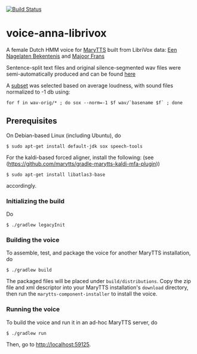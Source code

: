 [![Build Status](https://travis-ci.org/marytts/voice-cmu-awb-time.svg?branch=master)](https://travis-ci.org/marytts/voice-cmu-awb-time)

# voice-anna-librivox

A female Dutch HMM voice for [MaryTTS](http://mary.dfki.de/) built from
LibriVox data: [Een Nagelaten Bekentenis](https://librivox.org/een-nagelaten-bekentenis-door-marcellus-emants/) and [Majoor Frans](https://librivox.org/majoor-frans/)

Sentence-split text files and original silence-segmented wav files were
semi-automatically produced and can be found [here](https://foo.bar)

A [subset](https://foo.baz) was selected based on average loudness, with sound
files normalized to -1 db using:

```
for f in wav-orig/* ; do sox --norm=-1 $f wav/`basename $f` ; done
```

## Prerequisites

On Debian-based Linux (including Ubuntu), do
```
$ sudo apt-get install default-jdk sox speech-tools
```

For the kaldi-based forced aligner, install the following: (see (https://github.com/marytts/gradle-marytts-kaldi-mfa-plugin))

```
$ sudo apt-get install libatlas3-base
```

accordingly.

### Initializing the build

Do
```
$ ./gradlew legacyInit
```

### Building the voice

To assemble, test, and package the voice for another MaryTTS installation, do
```
$ ./gradlew build
```
The packaged files will be placed under `build/distributions`.
Copy the zip file and xml descriptor into your MaryTTS installation's `download` directory, then run the `marytts-component-installer` to install the voice.

### Running the voice

To build the voice and run it in an ad-hoc MaryTTS server, do
```
$ ./gradlew run
```
Then, go to [http://localhost:59125](http://localhost:59125/).
